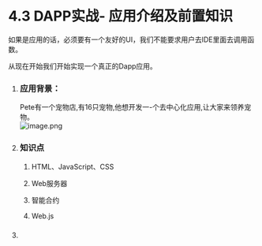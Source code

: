 # 4.3 DAPP实战- 应用介绍及前置知识

如果是应用的话，必须要有一个友好的UI，我们不能要求用户去IDE里面去调用函数。

从现在开始我们开始实现一个真正的Dapp应用。

1. ### 应用背景：

   Pete有一个宠物店,有16只宠物,他想开发一-个去中心化应用,让大家来领养宠物。  
   ![image.png](https://upload-images.jianshu.io/upload_images/7220971-7828582cca0d4887.png?imageMogr2/auto-orient/strip|imageView2/2/w/1240)

2. ### 知识点

   1. HTML、JavaScript、CSS

   2. Web服务器

   3. 智能合约

   4. Web.js
3. ### 





